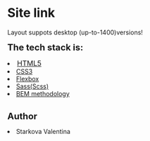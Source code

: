 # Site link

<span align="center" >Layout suppots desktop (up-to-1400)versions!</span>

<lu style="font-size:20px" ><b>The tech stack is:</b>

<li style="font-size:16px" ><a href="https://en.wikipedia.org/wiki/HTML5" target="blank">HTML5</a></li>
<li ><a href="https://en.wikipedia.org/wiki/CSS"target="blank">CSS3</a></li>
<li ><a href="https://en.wikipedia.org/wiki/CSS_Flexible_Box_Layout" target="blank">Flexbox</a></li>
<li ><a href="https://sass-lang.com/" target="blank">Sass(Scss)</a></li>
<li ><a href="https://en.bem.info/methodology/" target="blank">BEM methodology</a></li><br>
</lu>

<lu  style="font-size:20px" padding-top="10px" ><b>Author</b></lu>

<li>Starkova Valentina</li>

